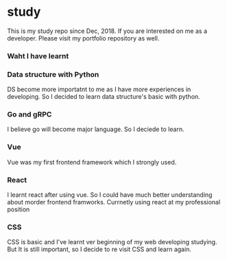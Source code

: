 # study

This is my study repo since Dec, 2018. If you are interested on me as a developer. Please visit my portfolio repository as well.

### Waht I have learnt

### Data structure with Python

DS become more importatnt to me as I have more experiences in developing. So I decided to learn data structure's basic with python.

### Go and gRPC

I believe go will become major language. So I deciede to learn.

### Vue

Vue was my first frontend framework which I strongly used.

### React

I learnt react after using vue. So I could have much better understanding about morder frontend framworks.
Currnetly using react at my professional position

### CSS

CSS is basic and I've learnt ver beginning of my web developing studying. But It is still important, so I decide to re visit CSS and learn again.




